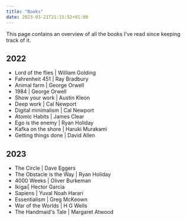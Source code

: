 ```yaml
---
title: "Books"
date: 2023-03-21T21:15:52+01:00
---
```


This page contains an overview of all the books I've read since keeping track of it.

## 2022
- Lord of the flies | William Golding
- Fahrenheit 451 | Ray Bradbury
- Animal farm | George Orwell
- 1984 | George Orwell
- Show your work | Austin Kleon
- Deep work | Cal Newport
- Digital minimalism | Cal Newport
- Atomic Habits | James Clear
- Ego is the enemy | Ryan Holiday
- Kafka on the shore | Haruki Murakami
- Getting things done | David Allen

## 2023
- The Circle | Dave Eggers
- The Obstacle is the Way | Ryan Holiday
- 4000 Weeks | Oliver Burkeman
- Ikigai| Hector Garcia
- Sapiens | Yuval Noah Harari
- Essentialism | Greg McKeown
- War of the Worlds | H G Wells
- The Handmaid's Tale | Margaret Atwood

